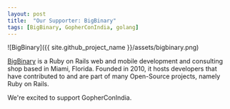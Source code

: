 ```yaml
---
layout: post
title:  "Our Supporter: BigBinary"
tags: [BigBinary, GopherConIndia, golang]
---
```


![BigBinary]({{ site.github_project_name }}/assets/bigbinary.png)

[BigBinary](http://bigbinary.com/) is a Ruby on Rails web and mobile development and consulting shop based in Miami, Florida. Founded in 2010, it hosts developers that have contributed to and are part of many Open-Source projects, namely Ruby on Rails.

We're excited to support GopherConIndia.

